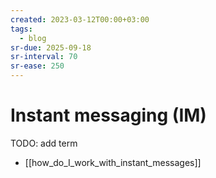 ```yaml
---
created: 2023-03-12T00:00+03:00
tags:
  - blog
sr-due: 2025-09-18
sr-interval: 70
sr-ease: 250
---
```


# Instant messaging (IM)

TODO: add term

- [[how_do_I_work_with_instant_messages]]
